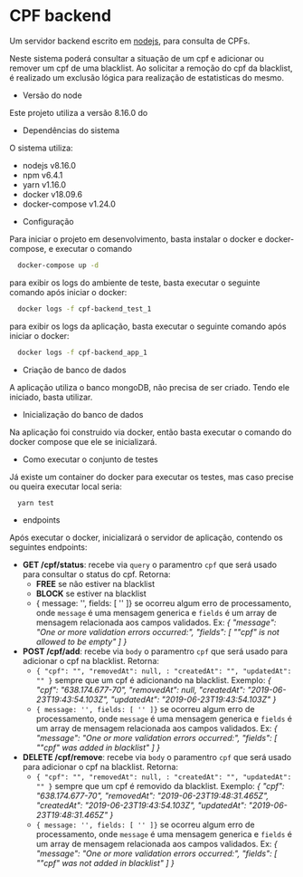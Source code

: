 # CPF backend

Um servidor backend escrito em [nodejs](https://nodejs.org), para consulta de CPFs.

Neste sistema poderá consultar a situação de um cpf e adicionar ou remover um cpf de uma blacklist.
Ao solicitar a remoção do cpf da blacklist, é realizado um exclusão lógica para realização de estatisticas do mesmo.

- Versão do node

Este projeto utiliza a versão 8.16.0 do

- Dependências do sistema

O sistema utiliza:

- nodejs v8.16.0
- npm v6.4.1
- yarn v1.16.0
- docker v18.09.6
- docker-compose v1.24.0

* Configuração

Para iniciar o projeto em desenvolvimento, basta instalar o docker e docker-compose, e executar o comando

```bash
  docker-compose up -d
```

para exibir os logs do ambiente de teste, basta executar o seguinte comando após iniciar o docker:

```bash
  docker logs -f cpf-backend_test_1
```

para exibir os logs da aplicação, basta executar o seguinte comando após iniciar o docker:

```bash
  docker logs -f cpf-backend_app_1
```

- Criação de banco de dados

A aplicação utiliza o banco mongoDB, não precisa de ser criado. Tendo ele iniciado, basta utilizar.

- Inicialização do banco de dados

Na aplicação foi construido via docker, então basta executar o comando do docker compose que ele se inicializará.

- Como executar o conjunto de testes

Já existe um container do docker para executar os testes, mas caso precise ou queira executar local seria:

```bash
  yarn test
```

- endpoints

Após executar o docker, inicializará o servidor de aplicação, contendo os seguintes endpoints:

- **GET /cpf/status**: recebe via `query` o paramentro `cpf` que será usado para consultar o status do cpf.
  Retorna:
  - **FREE** se não estiver na blacklist
  - **BLOCK** se estiver na blacklist
  - { message: '', fields: [ '' ]} se ocorreu algum erro de processamento, onde `message` é uma mensagem generica e `fields` é um array de mensagem relacionada aos campos validados. Ex: _{ "message": "One or more validation errors occurred:", "fields": [ "\"cpf\" is not allowed to be empty" ] }_
- **POST /cpf/add**: recebe via `body` o paramentro `cpf` que será usado para adicionar o cpf na blacklist.
  Retorna:
  - `{ "cpf": "", "removedAt": null, : "createdAt": "", "updatedAt": "" }` sempre que um cpf é adicionando na blacklist. Exemplo: _{ "cpf": "638.174.677-70", "removedAt": null, "createdAt": "2019-06-23T19:43:54.103Z", "updatedAt": "2019-06-23T19:43:54.103Z" }_
  - `{ message: '', fields: [ '' ]}` se ocorreu algum erro de processamento, onde `message` é uma mensagem generica e `fields` é um array de mensagem relacionada aos campos validados. Ex: _{ "message": "One or more validation errors occurred:", "fields": [ "\"cpf\" was added in blacklist" ] }_
- **DELETE /cpf/remove**: recebe via `body` o paramentro `cpf` que será usado para adicionar o cpf na blacklist.
  Retorna:
  - `{ "cpf": "", "removedAt": null, : "createdAt": "", "updatedAt": "" }` sempre que um cpf é removido da blacklist. Exemplo: _{ "cpf": "638.174.677-70", "removedAt": "2019-06-23T19:48:31.465Z", "createdAt": "2019-06-23T19:43:54.103Z", "updatedAt": "2019-06-23T19:48:31.465Z" }_
  - `{ message: '', fields: [ '' ]}` se ocorreu algum erro de processamento, onde `message` é uma mensagem generica e `fields` é um array de mensagem relacionada aos campos validados. Ex: _{ "message": "One or more validation errors occurred:", "fields": [ "\"cpf\" was not added in blacklist" ] }_
